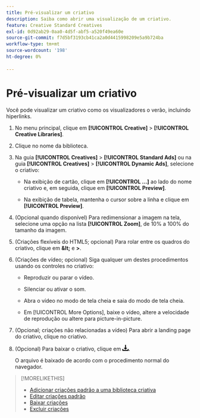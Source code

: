 ```yaml
---
title: Pré-visualizar um criativo
description: Saiba como abrir uma visualização de um criativo.
feature: Creative Standard Creatives
exl-id: 0d92ab29-0aa0-4d5f-abf5-a520f49ea60e
source-git-commit: f7d5bf3193cb41ca2a0d4415998209e5a9b724ba
workflow-type: tm+mt
source-wordcount: '198'
ht-degree: 0%

---
```


# Pré-visualizar um criativo

Você pode visualizar um criativo como os visualizadores o verão, incluindo hiperlinks.

1. No menu principal, clique em **[!UICONTROL Creative]** > **[!UICONTROL Creative Libraries]**.

1. Clique no nome da biblioteca.

1. Na guia **[!UICONTROL Creatives]** > **[!UICONTROL Standard Ads]** ou na guia **[!UICONTROL Creatives]** > **[!UICONTROL Dynamic Ads]**, selecione o criativo:

   * Na exibição de cartão, clique em **[!UICONTROL ...]** ao lado do nome criativo e, em seguida, clique em **[!UICONTROL Preview]**.

   * Na exibição de tabela, mantenha o cursor sobre a linha e clique em **[!UICONTROL Preview]**.

1. (Opcional quando disponível) Para redimensionar a imagem na tela, selecione uma opção na lista **[!UICONTROL Zoom]**, de 10% a 100% do tamanho da imagem.

1. (Criações flexíveis do HTML5; opcional) Para rolar entre os quadros do criativo, clique em **\&lt;** e **\>**.

1. (Criações de vídeo; opcional) Siga qualquer um destes procedimentos usando os controles no criativo:

   * Reproduzir ou parar o vídeo.

   * Silenciar ou ativar o som.

   * Abra o vídeo no modo de tela cheia e saia do modo de tela cheia.

   * Em [!UICONTROL More Options], baixe o vídeo, altere a velocidade de reprodução ou altere para picture-in-picture.

1. (Opcional; criações não relacionadas a vídeo) Para abrir a landing page do criativo, clique no criativo.

   <!-- Verify:  Will the creative click be tracked like a regular ad click but not linked to a publisher and placement? Explain effect/consequences. -->

1. (Opcional) Para baixar o criativo, clique em ![Baixar](/help/creative/assets/download.png "Baixar").

   O arquivo é baixado de acordo com o procedimento normal do navegador.

>[!MORELIKETHIS]
>
>* [Adicionar criações padrão a uma biblioteca criativa](/help/creative/creative-libraries/creative-add-standard.md)
>* [Editar criações padrão](/help/creative/creative-libraries/creative-edit-standard.md)
>* [Baixar criações](/help/creative/creative-libraries/creative-download.md)
>* [Excluir criações](/help/creative/creative-libraries/creative-delete.md)
